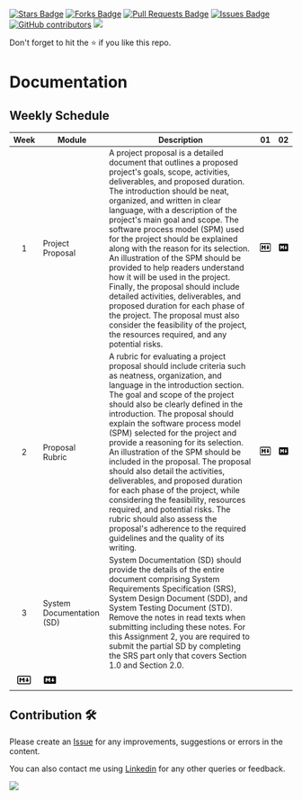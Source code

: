 <a href="https://github.com/drshahizan/software-engineering/stargazers"><img src="https://img.shields.io/github/stars/drshahizan/software-engineering" alt="Stars Badge"/></a>
<a href="https://github.com/drshahizan/software-engineering/network/members"><img src="https://img.shields.io/github/forks/drshahizan/software-engineering" alt="Forks Badge"/></a>
<a href="https://github.com/drshahizan/software-engineering/pulls"><img src="https://img.shields.io/github/issues-pr/drshahizan/software-engineering" alt="Pull Requests Badge"/></a>
<a href="https://github.com/drshahizan/software-engineering"><img src="https://img.shields.io/github/issues/drshahizan/software-engineering" alt="Issues Badge"/></a>
<a href="https://github.com/drshahizan/software-engineering/graphs/contributors"><img alt="GitHub contributors" src="https://img.shields.io/github/contributors/drshahizan/software-engineering?color=2b9348"></a>
![](https://visitor-badge.glitch.me/badge?page_id=drshahizan/software-engineering)

Don't forget to hit the :star: if you like this repo.

# Documentation

## Weekly Schedule

| Week | Module | Description | 01 | 02 |
| :-----: | ------ | ------ | :-----: | :-----: |
| 1 | Project Proposal|A project proposal is a detailed document that outlines a proposed project's goals, scope, activities, deliverables, and proposed duration. The introduction should be neat, organized, and written in clear language, with a description of the project's main goal and scope. The software process model (SPM) used for the project should be explained along with the reason for its selection. An illustration of the SPM should be provided to help readers understand how it will be used in the project. Finally, the proposal should include detailed activities, deliverables, and proposed duration for each phase of the project. The proposal must also consider the feasibility of the project, the resources required, and any potential risks.|<a href="https://github.com/drshahizan/software-engineering/blob/main/materials/sec01/mod1.md" ><img src="./images/markdownp.png" width="24px" height="24px" ></a>| <a href="https://github.com/drshahizan/software-engineering/blob/main/materials/sec02/mod1.md" ><img src="./images/markdownh.png" width="24px" height="24px" ></a> |
| 2 | Proposal Rubric | A rubric for evaluating a project proposal should include criteria such as neatness, organization, and language in the introduction section. The goal and scope of the project should also be clearly defined in the introduction. The proposal should explain the software process model (SPM) selected for the project and provide a reasoning for its selection. An illustration of the SPM should be included in the proposal. The proposal should also detail the activities, deliverables, and proposed duration for each phase of the project, while considering the feasibility, resources required, and potential risks. The rubric should also assess the proposal's adherence to the required guidelines and the quality of its writing. |<a href="https://github.com/drshahizan/software-engineering/blob/main/materials/sec01/mod2.md" ><img src="./images/markdownp.png" width="24px" height="24px" ></a>| <a href="https://github.com/drshahizan/software-engineering/blob/main/materials/sec02/mod2.md" ><img src="./images/markdownh.png" width="24px" height="24px" ></a> |
| 3 | System Documentation (SD) | System Documentation (SD) should provide the details of the entire document comprising System Requirements Specification (SRS), System Design Document (SDD), and System Testing Document (STD). Remove the notes in read texts when submitting including these notes. For this Assignment 2, you are required to submit the partial SD by completing the SRS part only that covers Section 1.0 and Section 2.0.
 |<a href="https://github.com/drshahizan/software-engineering/blob/main/materials/sec01/mod3.md" ><img src="./images/markdownp.png" width="24px" height="24px" ></a>| <a href="https://github.com/drshahizan/software-engineering/blob/main/materials/sec02/mod3.md" ><img src="./images/markdownh.png" width="24px" height="24px" ></a> |




## Contribution 🛠️
Please create an [Issue](https://github.com/drshahizan/software-engineering/issues) for any improvements, suggestions or errors in the content.

You can also contact me using [Linkedin](https://www.linkedin.com/in/drshahizan/) for any other queries or feedback.

![](https://visitor-badge.glitch.me/badge?page_id=drshahizan)

